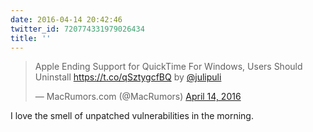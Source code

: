 ```yaml
---
date: 2016-04-14 20:42:46
twitter_id: 720774331979026434
title: ''
---
```


<blockquote class="twitter-tweet"><p lang="en" dir="ltr">Apple Ending Support for QuickTime For Windows, Users Should Uninstall <a href="https://t.co/qSztygcfBQ">https://t.co/qSztygcfBQ</a> by <a href="https://twitter.com/julipuli?ref_src=twsrc%5Etfw">@julipuli</a></p>&mdash; MacRumors.com (@MacRumors) <a href="https://twitter.com/MacRumors/status/720753642786000896?ref_src=twsrc%5Etfw">April 14, 2016</a></blockquote>
<script async src="https://platform.twitter.com/widgets.js" charset="utf-8"></script>

I love the smell of unpatched vulnerabilities in the morning. 
